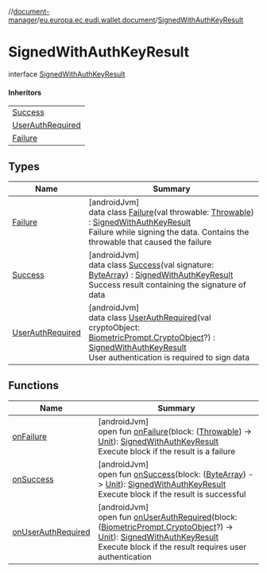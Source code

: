 //[document-manager](../../../index.md)/[eu.europa.ec.eudi.wallet.document](../index.md)/[SignedWithAuthKeyResult](index.md)

# SignedWithAuthKeyResult

interface [SignedWithAuthKeyResult](index.md)

#### Inheritors

|                                                  |
|--------------------------------------------------|
| [Success](-success/index.md)                     |
| [UserAuthRequired](-user-auth-required/index.md) |
| [Failure](-failure/index.md)                     |

## Types

| Name                                             | Summary                                                                                                                                                                                                                                                                                                                   |
|--------------------------------------------------|---------------------------------------------------------------------------------------------------------------------------------------------------------------------------------------------------------------------------------------------------------------------------------------------------------------------------|
| [Failure](-failure/index.md)                     | [androidJvm]<br>data class [Failure](-failure/index.md)(val throwable: [Throwable](https://kotlinlang.org/api/latest/jvm/stdlib/kotlin/-throwable/index.html)) : [SignedWithAuthKeyResult](index.md)<br>Failure while signing the data. Contains the throwable that caused the failure                                    |
| [Success](-success/index.md)                     | [androidJvm]<br>data class [Success](-success/index.md)(val signature: [ByteArray](https://kotlinlang.org/api/latest/jvm/stdlib/kotlin/-byte-array/index.html)) : [SignedWithAuthKeyResult](index.md)<br>Success result containing the signature of data                                                                  |
| [UserAuthRequired](-user-auth-required/index.md) | [androidJvm]<br>data class [UserAuthRequired](-user-auth-required/index.md)(val cryptoObject: [BiometricPrompt.CryptoObject](https://developer.android.com/reference/kotlin/androidx/biometric/BiometricPrompt.CryptoObject.html)?) : [SignedWithAuthKeyResult](index.md)<br>User authentication is required to sign data |

## Functions

| Name                                           | Summary                                                                                                                                                                                                                                                                                                                                                                                                    |
|------------------------------------------------|------------------------------------------------------------------------------------------------------------------------------------------------------------------------------------------------------------------------------------------------------------------------------------------------------------------------------------------------------------------------------------------------------------|
| [onFailure](on-failure.md)                     | [androidJvm]<br>open fun [onFailure](on-failure.md)(block: ([Throwable](https://kotlinlang.org/api/latest/jvm/stdlib/kotlin/-throwable/index.html)) -&gt; [Unit](https://kotlinlang.org/api/latest/jvm/stdlib/kotlin/-unit/index.html)): [SignedWithAuthKeyResult](index.md)<br>Execute block if the result is a failure                                                                                   |
| [onSuccess](on-success.md)                     | [androidJvm]<br>open fun [onSuccess](on-success.md)(block: ([ByteArray](https://kotlinlang.org/api/latest/jvm/stdlib/kotlin/-byte-array/index.html)) -&gt; [Unit](https://kotlinlang.org/api/latest/jvm/stdlib/kotlin/-unit/index.html)): [SignedWithAuthKeyResult](index.md)<br>Execute block if the result is successful                                                                                 |
| [onUserAuthRequired](on-user-auth-required.md) | [androidJvm]<br>open fun [onUserAuthRequired](on-user-auth-required.md)(block: ([BiometricPrompt.CryptoObject](https://developer.android.com/reference/kotlin/androidx/biometric/BiometricPrompt.CryptoObject.html)?) -&gt; [Unit](https://kotlinlang.org/api/latest/jvm/stdlib/kotlin/-unit/index.html)): [SignedWithAuthKeyResult](index.md)<br>Execute block if the result requires user authentication |
